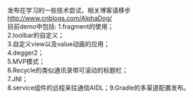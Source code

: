 发布在学习的一些技术尝试，相关博客请移步 http://www.cnblogs.com/AlphaDog/  
目前demo中包括:
  1.fragment的使用；  
  2.toolbar的自定义；  
  3.自定义view以及value动画的应用；  
  4.degger2；  
  5.MVP模式；  
  6.Recycle的类似通讯录带可滚动的标题栏；  
  7.JNI；  
  8.service组件的远程来往通信AIDL；9.Gradle的多渠道配置发布。  
